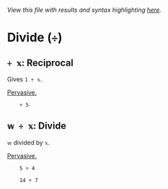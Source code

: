 *View this file with results and syntax highlighting [here](https://mlochbaum.github.io/BQN/help/reciprocal_divide.html).*

# Divide (`÷`)

## `÷ 𝕩`: Reciprocal

Gives `1 ÷ 𝕩`.

[Pervasive.](../doc/arithmetic.md#pervasion)

        ÷ 5



## `𝕨 ÷ 𝕩`: Divide

`𝕨` divided by `𝕩`.

[Pervasive.](../doc/arithmetic.md#pervasion)

        5 ÷ 4

        14 ÷ 7
